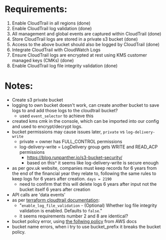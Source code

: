 # Requirements:
1. Enable CloudTrail in all regions (done)
2. Enable CloudTrail log validation (done)
3. All management and global events are captured within CloudTrail (done)
4. Store CloudTrail logs are stored in a private s3 bucket (done)
5. Access to the above bucket should also be logged by CloudTrail (done)
6. Integrate CloudTrail with CloudWatch Logs
7. Ensure CloudTrail logs are encrypted at rest using KMS customer managed keys (CMKs) (done)
8. Enable CloudTrail log file integrity validation (done)

# Notes:
- Create s3 private bucket 
- logging to own bucket doesn't work, can create another bucket to save logs to and add those logs to the cloudtrail bucket? 
    - used `event_selector` to achieve this
- created kms cmk in the console, which can be imported into our config and used to encrypt/decrypt logs. 
- bucket permissions may cause issues later, `private` vs `log-delivery-write`
    - private = owner has FULL_CONTROL permissions
    - log-delivery-write = LogDelivery group gets WRITE and READ_ACP permissions
        - https://blog.runpanther.io/s3-bucket-security/
        - based on this^ it seems like log-delivery-write is secure enough
- as per gov.uk website, companies must keep records for 6 years from the end of the financial year they relate to, following the same rules to keep logs for 6 years after creation.  `days = 2190`
    - need to confirm that this will delete logs 6 years after input not the bucket itself 6 years after creation
- API calls are 'data events' 
- as per [terraform cloudtrail documentation](https://registry.terraform.io/providers/hashicorp/aws/latest/docs/resources/cloudtrail):
    - "`enable_log_file_validation` - (Optional) Whether log file integrity validation is enabled. Defaults to `false`."
    - it seems requirements number 2 and 8 are identical? 
- bucket policy error, using [the follwing policy](https://docs.aws.amazon.com/awscloudtrail/latest/userguide/create-s3-bucket-policy-for-cloudtrail.html) from AWS docs
- bucket name errors, when i try to use bucket_prefix it breaks the bucket policy. 